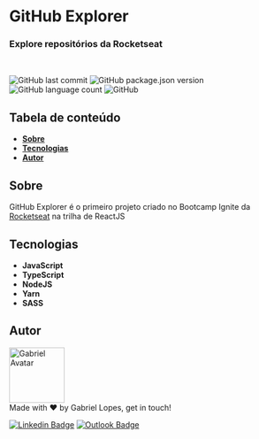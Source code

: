 # **GitHub Explorer**
### **Explore repositórios da Rocketseat**
<br>

<!-- Badges -->
![GitHub last commit](https://img.shields.io/github/last-commit/gabrielloppes/01-github-explorer?logo=github&style=for-the-badge)
![GitHub package.json version](https://img.shields.io/github/package-json/v/gabrielloppes/01-github-explorer?logo=npm&style=for-the-badge)
![GitHub language count](https://img.shields.io/github/languages/count/gabrielloppes/01-github-explorer?style=for-the-badge)
![GitHub](https://img.shields.io/github/license/gabrielloppes/01-github-explorer?style=for-the-badge)


## **Tabela de conteúdo**
* **[Sobre](#sobre)**
* **[Tecnologias](#tecnologias)**
* **[Autor](#autor)**

## **Sobre**
GitHub Explorer é o primeiro projeto criado no Bootcamp Ignite da [Rocketseat](rocketseat.com.br) na trilha de ReactJS

## **Tecnologias**

* **JavaScript**
* **TypeScript**
* **NodeJS**
* **Yarn**
* **SASS**

## **Autor**

<img width="100px" alt="Gabriel Avatar" src="https://avatars.githubusercontent.com/u/36803487?v=4" /><br/>
Made with :heart: by Gabriel Lopes, get in touch!

[![Linkedin Badge](https://img.shields.io/badge/-Linkedin-blue?style=for-the-badge&logo=linkedin&link=https://linkedin.com/in/gabriellopees)](https://linkedin.com/in/gabriellopees) [![Outlook Badge](https://img.shields.io/badge/-Outlook-informational?style=for-the-badge&logo=microsoft-outlook&link=mailto:gabriellopees@hotmail.com)](mailto:gabriellopees@hotmail.com)
  
